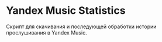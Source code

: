 # Yandex Music Statistics

Скрипт для скачивания и последующей обработки истории прослушивания в Yandex Music. 
